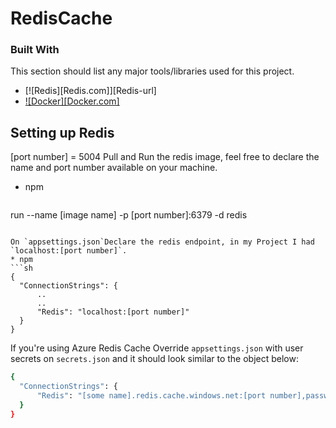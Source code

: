 # RedisCache
### Built With

This section should list any major tools/libraries used for this project.

* [![Redis][Redis.com]][Redis-url]
* [![Docker][Docker.com]][Docker-Redis-url]

## Setting up Redis
[port number] = 5004
Pull and Run the redis image, feel free to declare the name and port number available on your machine.
* npm
  ```sh
run --name [image name] -p [port number]:6379 -d redis
  ```

On `appsettings.json`Declare the redis endpoint, in my Project I had `localhost:[port number]`.
* npm
  ```sh
  {
    "ConnectionStrings": {
        ..
        ..
        "Redis": "localhost:[port number]"
    }
  }
  ```
  If you're using Azure Redis Cache
  Override `appsettings.json` with user secrets on `secrets.json` and it should look similar to the object below:
  ```sh
  {
    "ConnectionStrings": {
        "Redis": "[some name].redis.cache.windows.net:[port number],password=[azure generated password],"
    }
  }
  ```
<!-- MARKDOWN LINKS & IMAGES -->
<!-- https://www.markdownguide.org/basic-syntax/#reference-style-links -->
[Redis]:https://img.shields.io/badge/Redis-4A4A55?style=for-the-badge&logo=redis&logoColor=FF3E00
[Docker]:https://img.shields.io/badge/Docker-086DD7?style=for-the-badge&logo=docker&logoColor=FAFAFA
[Docker-Redis-url]: https://hub.docker.com/_/redis
